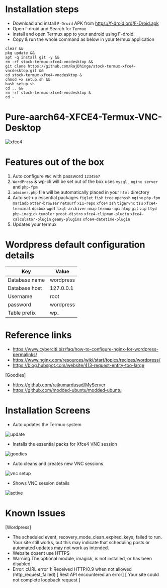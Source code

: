 # Installation steps
* Download and install `F-Droid` APK from https://f-droid.org/F-Droid.apk
* Open f-droid and Search for `Termux`
* install and open Termux app to your android using F-droid.
* Copy & run the whole command as below in your termux application

```
clear && 
pkg update && 
apt -q install git -y && 
rm -rf stock-termux-xfce4-vncdesktop &&
git clone https://github.com/RajDhinge/stock-termux-xfce4-vncdesktop.git && 
cd stock-termux-xfce4-vncdesktop & 
chmod +x setup.sh && 
bash setup.sh
cd .. &&
rm -rf stock-termux-xfce4-vncdesktop &
cd ~
```

# Pure-aarch64-XFCE4-Termux-VNC-Desktop

![xfce4](https://user-images.githubusercontent.com/22621881/141480063-3f9cf31e-814f-4a54-8996-fb67d322b324.png)

# Features out of the box

1. Auto configure `VNC` with password `1234567`
2. `WordPress` & wp-cli will be set out of the box uses `mysql` , `nginx server` and `php-fpm`
3. `adminer.php` file will be automatically placed in your `html` directory
4. Auto set-up essential packages
    `figlet`
    `fish`
    `tree`
    `openssh` 
    `nginx` 
    `php-fpm` 
    `mariadb` 
    `otter-browser`
    `netsurf`
    `x11-repo` 
    `xfce4` 
    `zsh` 
    `tigervnc` 
    `tsu` 
    `xfce4-terminal` 
    `dosbox` 
    `wget` 
    `lxqt-archiver` 
    `nmap` 
    `termux-api` 
    `htop` 
    `git` 
    `zip` 
    `ttyd`
    `php-imagick`
    `tumbler`
    `proot-distro`
    `xfce4-clipman-plugin`
    `xfce4-calculator-plugin`
    `geany-plugins`
    `xfce4-datetime-plugin`
5. Updates your termux

# Wordpress default configuration details

| Key               |     Value     |
|-------------------|---------------|
| Database name     | wordpress     |
| Database host     | 127.0.0.1     |
| Username          | root          |
| password          | wordpress     |
| Table prefix      | wp_           |


# Reference links

* https://www.cyberciti.biz/faq/how-to-configure-nginx-for-wordpress-permalinks/
* https://www.nginx.com/resources/wiki/start/topics/recipes/wordpress/
* https://blog.hubspot.com/website/413-request-entity-too-large

[Goodies]

* https://github.com/rajkumardusad/MyServer
* https://github.com/modded-ubuntu/modded-ubuntu

# Installation Screens

* Auto updates the Termux system

![update](https://user-images.githubusercontent.com/22621881/141097338-f5e44225-7a86-42d6-8e62-d08a5d646bfd.png)

* Installs the essential packs for Xfce4 VNC session

![goodies](https://user-images.githubusercontent.com/22621881/141097310-4bc727ed-a3a0-41ad-8ae5-308687f433fb.png)

* Auto cleans and creates new VNC sessions

![vnc setup](https://user-images.githubusercontent.com/22621881/141097352-50d5d85a-4643-47fa-88e8-c5c84ddbcd72.png)

* Shows VNC session details 

![active](https://user-images.githubusercontent.com/22621881/141125051-a3d9481c-dc36-423c-b867-a99274b97e64.png)


# Known Issues

[Wordpress]

* The scheduled event, recovery_mode_clean_expired_keys, failed to run. Your site still works, but this may indicate that scheduling posts or automated updates may not work as intended.
* Website dosent use HTTPS
* Warning The optional module, imagick, is not installed, or has been disabled.
* Error: cURL error 1: Received HTTP/0.9 when not allowed (http_request_failed)
  [ Rest API encountered an error]
  [ Your site could not complete loopback request ]
